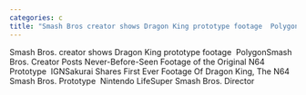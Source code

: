 ```yaml
---
categories: c
title: "Smash Bros creator shows Dragon King prototype footage  Polygon"
---
```

Smash Bros. creator shows Dragon King prototype footage&nbsp;&nbsp;PolygonSmash Bros. Creator Posts Never-Before-Seen Footage of the Original N64 Prototype&nbsp;&nbsp;IGNSakurai Shares First Ever Footage Of Dragon King, The N64 Smash Bros. Prototype&nbsp;&nbsp;Nintendo LifeSuper Smash Bros. Director